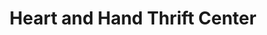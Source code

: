 ---
title: "Heart and Hand Thrift Center"
url: /bethany/heart-and-hand-thrift-center/
shop: charity
---